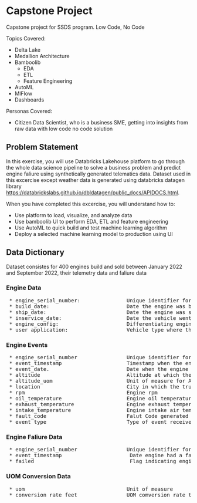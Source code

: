 # Capstone Project
Capstone project for SSDS program. Low Code, No Code 

Topics Covered: 
- Delta Lake
- Medallion Architecture
- Bamboolib
  - EDA
  - ETL
  - Feature Engineering
- AutoML
- MlFlow
- Dashboards

Personas Covered:
- Citizen Data Scientist, who is a business SME, getting into insights from raw data with low code no code solution

## Problem Statement
In this exercise, you will use Databricks Lakehouse platform to go through the whole data science pipeline to solve a business problem and predict engine faliure using synthetically generated telematics data. Dataset used in this excercise except weather data is generated using databricks datagen library https://databrickslabs.github.io/dbldatagen/public_docs/APIDOCS.html.

When you have completed this excercise, you will understand how to:

* Use platform to load, visualize, and analyze data
* Use bamboolib UI to perform EDA, ETL and feature engineering
* Use AutoML to quick build and test machine learning algorithm
* Deploy a selected machine learning model to production using UI

## Data Dictionary
Dataset consistes for 400 engines build and sold between January 2022 and September 2022, their telemetry data and faliure data

### Engine Data

<pre> * engine_serial_number:               Unique identifier for an engine
 * build_date:                         Date the engine was built
 * ship_date:                          Date the engine was shipped to OEM / Customer
 * inservice_date:                     Date the vehicle went into service / sold to end customer
 * engine_config:                      Differentiating engines based on options or configs like HP
 * user_application:                   Vehicle type where the engine is intalled </pre>

### Engine Events

 <pre> * engine_serial_number                Unique identifier for an engine	
 * event_timestamp                     Timestamp when the engine event was generated
 * event_date.                         Date when the engine event was generated
 * altitude                            Altitude at which the vehicle is being driven
 * altitude_uom	                       Unit of measure for Altitude
 * location                            City in which the truct is at the time	
 * rpm	                               Engine rpm	
 * oil_temperature                     Engine oil temperature in farenhite	
 * exhaust_temperature	               Engine exhaust temperature in farenhite
 * intake_temperature	               Engine intake air temperature in farenhite
 * fault_code	                       Falut Code generated by engine	
 * event_type                          Type of event received HB - Heart Beat of FC - Fault Code </pre>
 
### Engine Faliure Data

<pre> * engine_serial_number                Unique identifier for an engine
 * event_timestamp                      Date engine had a faliure	
 * failed                               Flag indicating engine had a faliure </pre>

### UOM Conversion Data

 <pre> * uom                                 Unit of measure
 * conversion_rate_feet                UOM comversion rate to feet </pre>
